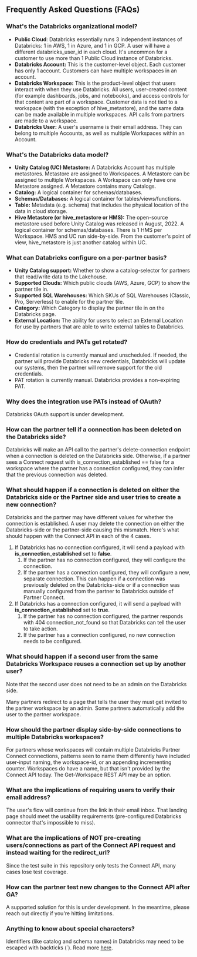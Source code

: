 ## Frequently Asked Questions (FAQs)
### What's the Databricks organizational model?
- **Public Cloud**: Databricks essentially runs 3 independent instances of Databricks: 1 in AWS, 1 in Azure, and 1 in GCP.  A user will have a different databricks_user_id in each cloud.  It's uncommon for a customer to use more than 1 Public Cloud instance of Databricks.
- **Databricks Account:** This is the customer-level object. Each customer has only 1 account. Customers can have multiple workspaces in an account.
- **Databricks Workspace:** This is the product-level object that users interact with when they use Databricks. All users, user-created content (for example dashboards, jobs, and notebooks), and access controls for that content are part of a workspace. Customer data is not tied to a workspace (with the exception of hive_metastore), and the same data can be made available in multiple workspaces. API calls from partners are made to a workspace.
- **Databricks User:** A user's username is their email address.  They can belong to multiple Accounts, as well as multiple Workspaces within an Account.


### What's the Databricks data model?
- **Unity Catalog (UC) Metastore:** A Databricks Account has multiple metastores.  Metastore are assigned to Workspaces.  A Metastore can be assigned to multiple Workspaces.  A Workspace can only have one Metastore assigned.  A Metastore contains many Catalogs.
- **Catalog:** A logical container for schemas/databases.
- **Schemas/Databases:** A logical container for tables/views/functions.
- **Table:** Metadata (e.g. schema) that includes the physical location of the data in cloud storage.
- **Hive Metastore (or hive_metastore or HMS):** The open-source metastore used before Unity Catalog was released in August, 2022.  A logical container for schemas/databases.  There is 1 HMS per Workspace.  HMS and UC run side-by-side.  From the customer's point of view, hive_metastore is just another catalog within UC.

### What can Databricks configure on a per-partner basis?
- **Unity Catalog support:** Whether to show a catalog-selector for partners that read/write data to the Lakehouse.
- **Supported Clouds:** Which public clouds (AWS, Azure, GCP) to show the partner tile in.
- **Supported SQL Warehouses:** Which SKUs of SQL Warehouses (Classic, Pro, Serverless) to enable for the partner tile.
- **Category:** Which Category to display the partner tile in on the Databricks page.
- **External Location:** The ability for users to select an External Location for use by partners that are able to write external tables to Databricks.

### How do credentials and PATs get rotated?
- Credential rotation is currently manual and unscheduled.  If needed, the partner will provide Databricks new credentials, Databricks will update our systems, then the partner will remove support for the old credentials.
- PAT rotation is currently manual.  Databricks provides a non-expiring PAT.

### Why does the integration use PATs instead of OAuth?
Databricks OAuth support is under development.

### How can the partner tell if a connection has been deleted on the Databricks side?
Databricks will make an API call to the partner's delete-connection endpoint when a connection is deleted on the Databricks side.
Otherwise, if a partner sees a Connect request with is_connection_established == false for a workspace where the partner has a connection configured, they can infer that the previous connection was deleted.

### What should happen if a connection is deleted on either the Databricks side or the Partner side and user tries to create a new connection?
Databricks and the partner may have different values for whether the connection is established. A user may delete the connection on either the Databricks-side or the partner-side causing this mismatch. Here&#39;s what should happen with the Connect API in each of the 4 cases.

1. If Databricks has no connection configured, it will send a payload with **is\_connection\_established** set to **false**.
    1. If the partner has no connection configured, they will configure the connection.
    2. If the partner has a connection configured, they will configure a new, separate connection. This can happen if a connection was previously deleted on the Databricks-side or if a connection was manually configured from the partner to Databricks outside of Partner Connect.
2. If Databricks has a connection configured, it will send a payload with **is\_connection\_established** set to **true**.
    1. If the partner has no connection configured, the partner responds with 404 connection\_not\_found so that Databricks can tell the user to take action.
    2. If the partner has a connection configured, no new connection needs to be configured.


### What should happen if a second user from the same Databricks Workspace reuses a connection set up by another user?
Note that the second user does not need to be an admin on the Databricks side.

Many partners redirect to a page that tells the user they must get invited to the partner workspace by an admin.  Some partners automatically add the user to the partner workspace.

### How should the partner display side-by-side connections to multiple Databricks workspaces?
For partners whose workspaces will contain multiple Databricks Partner Connect connections, patterns seen to name them differently have included user-input naming, the workspace-id, or an appending incrementing counter.  Workspaces do have a name, but that isn't provided by the Connect API today.  The Get-Workspace REST API may be an option.

### What are the implications of requiring users to verify their email address?
The user's flow will continue from the link in their email inbox.  That landing page should meet the usability requirements (pre-configured Databricks connector that's impossible to miss).

### What are the implications of NOT pre-creating users/connections as part of the Connect API request and instead waiting for the redirect_url?
Since the test suite in this repository only tests the Connect API, many cases lose test coverage.

### How can the partner test new changes to the Connect API after GA?
A supported solution for this is under development.  In the meantime, please reach out directly if you're hitting limitations.

### Anything to know about special characters?
Identifiers (like catalog and schema names) in Databricks may need to be escaped with backticks (`).  Read more [here](https://docs.databricks.com/sql/language-manual/sql-ref-identifiers.html).